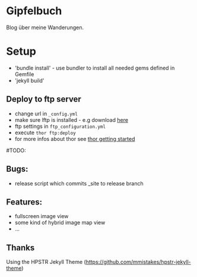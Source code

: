 # Gipfelbuch

Blog über meine Wanderungen.

# Setup
* 'bundle install' - use bundler to install all needed gems defined in Gemfile
* 'jekyll build'

## Deploy to ftp server
* change url in `_config.yml`
* make sure lftp is installed - e.g download [here](http://rudix.org/packages/lftp.html)
* ftp settings in `ftp_configuration.yml`
* execute `thor ftp:deploy`
* for more infos about thor see [thor getting started](https://github.com/erikhuda/thor/wiki/Getting-Started)

#TODO:

## Bugs:
* release script which commits _site to release branch

## Features:
* fullscreen image view
* some kind of hybrid image map view
* ...

## Thanks

Using the HPSTR Jekyll Theme (https://github.com/mmistakes/hpstr-jekyll-theme)